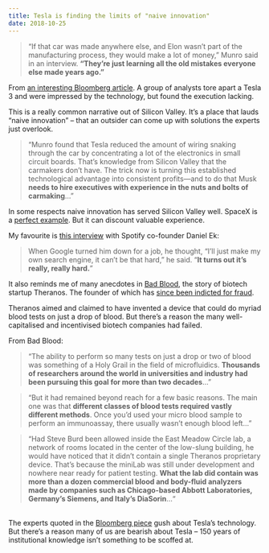 ```yaml
---
title: Tesla is finding the limits of "naive innovation"
date: 2018-10-25
---
```


<!--kg-card-begin: html--><blockquote><p>
“If that car was made anywhere else, and Elon wasn’t part of the manufacturing process, they would make a lot of money,” Munro said in an interview. <strong>“They’re just learning all the old mistakes everyone else made years ago.”</strong>
</p></blockquote>
<p>From <a href="https://www.bloomberg.com/news/features/2018-10-17/tearing-apart-teslas-to-find-elon-musk-s-best-and-worst-decisions">an interesting Bloomberg article</a>. A group of analysts tore apart a Tesla 3 and were impressed by the technology, but found the execution lacking.</p>
<p>This is a really common narrative out of Silicon Valley. It&#8217;s a place that lauds &#8220;naive innovation&#8221; &#8211; that an outsider can come up with solutions the experts just overlook.</p>
<blockquote><p>
&#8220;Munro found that Tesla reduced the amount of wiring snaking through the car by concentrating a lot of the electronics in small circuit boards. That’s knowledge from Silicon Valley that the carmakers don’t have. The trick now is turning this established technological advantage into consistent profits—and to do that Musk <strong>needs to hire executives with experience in the nuts and bolts of carmaking</strong>&#8230;&#8221;
</p></blockquote>
<p>In some respects naive innovation has served Silicon Valley well. SpaceX is a <a href="https://www.space.com/31420-spacex-rocket-landing-success.html">perfect example</a>. But it can discount valuable experience.</p>
<p>My favourite is <a href="https://pando.com/2012/11/08/daniel-eks-impossible-thinking-started-at-age-13-with-a-web-development-mini-empire/">this interview</a> with Spotify co-founder Daniel Ek:</p>
<blockquote><p>
When Google turned him down for a job, he thought, &#8220;I&#8217;ll just make my own search engine, it can&#8217;t be that hard,&#8221; he said. &#8220;<strong>It turns out it&#8217;s really, really hard.</strong>&#8221;
</p></blockquote>
<p>It also reminds me of many anecdotes in <a href="https://www.goodreads.com/book/show/37976541-bad-blood">Bad Blood</a>, the story of biotech startup Theranos. The founder of which has <a href="https://www.nytimes.com/2018/06/15/health/theranos-elizabeth-holmes-fraud.html">since been indicted for fraud</a>.</p>
<p>Theranos aimed and claimed to have invented a device that could do myriad blood tests on just a drop of blood. But there&#8217;s a reason the many well-capitalised and incentivised biotech companies had failed.</p>
<p>From Bad Blood:</p>
<blockquote><p>
&#8220;The ability to perform so many tests on just a drop or two of blood was something of a Holy Grail in the field of microfluidics. <strong>Thousands of researchers around the world in universities and industry had been pursuing this goal for more than two decades</strong>&#8230;&#8221;</p>
</blockquote>
<p><!--></p>
<blockquote><p>
&#8220;But it had remained beyond reach for a few basic reasons. The main one was that <strong>different classes of blood tests required vastly different methods</strong>. Once you’d used your micro blood sample to perform an immunoassay, there usually wasn’t enough blood left&#8230;&#8221;</p>
</blockquote>
<p><!--></p>
<blockquote>
<p>“Had Steve Burd been allowed inside the East Meadow Circle lab, a network of rooms located in the center of the low-slung building, he would have noticed that it didn’t contain a single Theranos proprietary device. That’s because the miniLab was still under development and nowhere near ready for patient testing. <strong>What the lab did contain was more than a dozen commercial blood and body-fluid analyzers made by companies such as Chicago-based Abbott Laboratories, Germany’s Siemens, and Italy’s DiaSorin</strong>&#8230;“
</p></blockquote>
<p><!--><br />
The experts quoted in the <a href="https://www.bloomberg.com/news/features/2018-10-17/tearing-apart-teslas-to-find-elon-musk-s-best-and-worst-decisions">Bloomberg piece</a> gush about Tesla&#8217;s technology. But there&#8217;s a reason many of us are bearish about Tesla &#8211; 150 years of institutional knowledge isn&#8217;t something to be scoffed at.</p>
<!--kg-card-end: html-->
